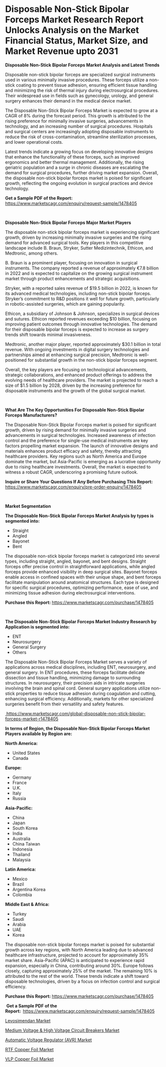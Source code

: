 <p><h1>Disposable Non-Stick Bipolar Forceps Market Research Report Unlocks Analysis on the Market Financial Status, Market Size, and Market Revenue upto 2031</h1></p><p><strong>Disposable Non-Stick Bipolar Forceps Market Analysis and Latest Trends</strong></p>
<p><p>Disposable non-stick bipolar forceps are specialized surgical instruments used in various minimally invasive procedures. These forceps utilize a non-stick coating to prevent tissue adhesion, ensuring efficient tissue handling and minimizing the risk of thermal injury during electrosurgical procedures. Their widespread use in fields such as gynecology, urology, and general surgery enhances their demand in the medical device market.</p><p>The Disposable Non-Stick Bipolar Forceps Market is expected to grow at a CAGR of 8% during the forecast period. This growth is attributed to the rising preference for minimally invasive surgeries, advancements in technology, and an increasing number of surgical procedures. Hospitals and surgical centers are increasingly adopting disposable instruments to reduce the risk of cross-contamination, streamline sterilization processes, and lower operational costs. </p><p>Latest trends indicate a growing focus on developing innovative designs that enhance the functionality of these forceps, such as improved ergonomics and better thermal management. Additionally, the rising geriatric population and a surge in chronic diseases are escalating the demand for surgical procedures, further driving market expansion. Overall, the disposable non-stick bipolar forceps market is poised for significant growth, reflecting the ongoing evolution in surgical practices and device technology.</p></p>
<p><strong>Get a Sample PDF of the Report:&nbsp;</strong> <a href="https://www.marketscagr.com/enquiry/request-sample/1478405?utm_campaign=1126&utm_medium=2&utm_source=Github&utm_content=ia&utm_term=28092024&utm_id=disposable-non-stick-bipolar-forceps">https://www.marketscagr.com/enquiry/request-sample/1478405</a></p>
<p>&nbsp;</p>
<p><strong>Disposable Non-Stick Bipolar Forceps Major Market Players</strong></p>
<p><p>The disposable non-stick bipolar forceps market is experiencing significant growth, driven by increasing minimally invasive surgeries and the rising demand for advanced surgical tools. Key players in this competitive landscape include B. Braun, Stryker, Sutter Medizintechnik, Ethicon, and Medtronic, among others.</p><p>B. Braun is a prominent player, focusing on innovation in surgical instruments. The company reported a revenue of approximately €7.8 billion in 2022 and is expected to capitalize on the growing surgical instrument market through product enhancements and strategic acquisitions.</p><p>Stryker, with a reported sales revenue of $19.5 billion in 2022, is known for its advanced medical technologies, including non-stick bipolar forceps. Stryker’s commitment to R&D positions it well for future growth, particularly in robotic-assisted surgeries, which are gaining popularity.</p><p>Ethicon, a subsidiary of Johnson & Johnson, specializes in surgical devices and sutures. Ethicon reported revenues exceeding $10 billion, focusing on improving patient outcomes through innovative technologies. The demand for their disposable bipolar forceps is expected to increase as surgery trends shift towards minimal invasiveness.</p><p>Medtronic, another major player, reported approximately $30.1 billion in total revenue. With ongoing investments in digital surgery technologies and partnerships aimed at enhancing surgical precision, Medtronic is well-positioned for substantial growth in the non-stick bipolar forceps segment.</p><p>Overall, the key players are focusing on technological advancements, strategic collaborations, and enhanced product offerings to address the evolving needs of healthcare providers. The market is projected to reach a size of $1.5 billion by 2028, driven by the increasing preference for disposable instruments and the growth of the global surgical market.</p></p>
<p>&nbsp;</p>
<p><strong>What Are The Key Opportunities For Disposable Non-Stick Bipolar Forceps Manufacturers?</strong></p>
<p><p>The Disposable Non-Stick Bipolar Forceps market is poised for significant growth, driven by rising demand for minimally invasive surgeries and advancements in surgical technologies. Increased awareness of infection control and the preference for single-use medical instruments are key factors propelling market expansion. The launch of innovative designs and materials enhances product efficacy and safety, thereby attracting healthcare providers. Key regions such as North America and Europe dominate the market, but Asia-Pacific is emerging as a lucrative opportunity due to rising healthcare investments. Overall, the market is expected to witness a robust CAGR, underscoring a promising future outlook.</p></p>
<p><strong>Inquire or Share Your Questions If Any Before Purchasing This Report:</strong> <a href="https://www.marketscagr.com/enquiry/pre-order-enquiry/1478405?utm_campaign=1126&utm_medium=2&utm_source=Github&utm_content=ia&utm_term=28092024&utm_id=disposable-non-stick-bipolar-forceps">https://www.marketscagr.com/enquiry/pre-order-enquiry/1478405</a></p>
<p>&nbsp;</p>
<p><strong>Market Segmentation</strong></p>
<p><strong>The Disposable Non-Stick Bipolar Forceps Market Analysis by types is segmented into:</strong></p>
<p><ul><li>Straight</li><li>Angled</li><li>Bayonet</li><li>Bent</li></ul></p>
<p><p>The disposable non-stick bipolar forceps market is categorized into several types, including straight, angled, bayonet, and bent designs. Straight forceps offer precise control in straightforward applications, while angled forceps provide enhanced visibility in deep surgical sites. Bayonet forceps enable access in confined spaces with their unique shape, and bent forceps facilitate manipulation around anatomical structures. Each type is designed for specific surgical procedures, optimizing performance, ease of use, and minimizing tissue adhesion during electrosurgical interventions.</p></p>
<p><strong>Purchase this Report:&nbsp;</strong><a href="https://www.marketscagr.com/purchase/1478405?utm_campaign=1126&utm_medium=2&utm_source=Github&utm_content=ia&utm_term=28092024&utm_id=disposable-non-stick-bipolar-forceps">https://www.marketscagr.com/purchase/1478405</a></p>
<p>&nbsp;</p>
<p><strong>The Disposable Non-Stick Bipolar Forceps Market Industry Research by Application is segmented into:</strong></p>
<p><ul><li>ENT</li><li>Neurosurgery</li><li>General Surgery</li><li>Others</li></ul></p>
<p><p>The Disposable Non-Stick Bipolar Forceps Market serves a variety of applications across medical disciplines, including ENT, neurosurgery, and general surgery. In ENT procedures, these forceps facilitate delicate dissection and tissue handling, minimizing damage to surrounding structures. In neurosurgery, their precision aids in intricate surgeries involving the brain and spinal cord. General surgery applications utilize non-stick properties to reduce tissue adhesion during coagulation and cutting, enhancing surgical efficiency. Additionally, markets for other specialized surgeries benefit from their versatility and safety features.</p></p>
<p><a href="https://www.marketscagr.com/global-disposable-non-stick-bipolar-forceps-market-r1478405?utm_campaign=1126&utm_medium=2&utm_source=Github&utm_content=ia&utm_term=28092024&utm_id=disposable-non-stick-bipolar-forceps">&nbsp;https://www.marketscagr.com/global-disposable-non-stick-bipolar-forceps-market-r1478405</a></p>
<p><strong>In terms of Region, the Disposable Non-Stick Bipolar Forceps Market Players available by Region are:</strong></p>
<p>
    <p> <strong> North America: </strong>
        <ul>
            <li>United States</li>
            <li>Canada</li>
        </ul>
        </p> 
    <p> <strong> Europe: </strong>
        <ul>
            <li>Germany</li>
            <li>France</li>
            <li>U.K.</li>
            <li>Italy</li>
            <li>Russia</li>
        </ul>
        </p> 
    <p> <strong> Asia-Pacific: </strong>
        <ul>
            <li>China</li>
            <li>Japan</li>
            <li>South Korea</li>
            <li>India</li>
            <li>Australia</li>
            <li>China Taiwan</li>
            <li>Indonesia</li>
            <li>Thailand</li>
            <li>Malaysia</li>
        </ul>
        </p> 
    <p> <strong> Latin America: </strong>
        <ul>
            <li>Mexico</li>
            <li>Brazil</li>
            <li>Argentina Korea</li>
            <li>Colombia</li>
        </ul>
        </p> 
    <p> <strong> Middle East & Africa: </strong>
        <ul>
            <li>Turkey</li>
            <li>Saudi</li>
            <li>Arabia</li>
            <li>UAE</li>
            <li>Korea</li>
        </ul>
    </p>
    </p>
<p><p>The disposable non-stick bipolar forceps market is poised for substantial growth across key regions, with North America leading due to advanced healthcare infrastructure, projected to account for approximately 35% market share. Asia-Pacific (APAC) is anticipated to experience rapid expansion, especially in China, contributing around 30%. Europe follows closely, capturing approximately 25% of the market. The remaining 10% is attributed to the rest of the world. These trends indicate a shift toward disposable technologies, driven by a focus on infection control and surgical efficiency.</p></p>
<p><strong>Purchase this Report: </strong><a href="https://www.marketscagr.com/purchase/1478405?utm_campaign=1126&utm_medium=2&utm_source=Github&utm_content=ia&utm_term=28092024&utm_id=disposable-non-stick-bipolar-forceps">https://www.marketscagr.com/purchase/1478405</a></p>
<p>&nbsp;<strong>Get a Sample PDF of the Report:&nbsp;&nbsp;</strong><a href="https://www.marketscagr.com/enquiry/request-sample/1478405?utm_campaign=1126&utm_medium=2&utm_source=Github&utm_content=ia&utm_term=28092024&utm_id=disposable-non-stick-bipolar-forceps">https://www.marketscagr.com/enquiry/request-sample/1478405</a></p>
<p><strong></strong></p>
<p><p><a href="https://www.linkedin.com/pulse/levosimendan-industry-analysis-report-its-market-size-growing-z29sf?utm_campaign=1126&utm_medium=2&utm_source=Github&utm_content=ia&utm_term=28092024&utm_id=disposable-non-stick-bipolar-forceps">Levosimendan Market</a></p><p><a href="https://issuu.com/reportprime-2/docs/medium-voltage-high-voltage-circuit_7fe5fcf4912227?utm_campaign=1126&utm_medium=2&utm_source=Github&utm_content=ia&utm_term=28092024&utm_id=disposable-non-stick-bipolar-forceps">Medium Voltage & High Voltage Circuit Breakers Market</a></p><p><a href="https://issuu.com/reportprime-2/docs/automatic-voltage-regulator-avr-mar_14c92dde340b63?utm_campaign=1126&utm_medium=2&utm_source=Github&utm_content=ia&utm_term=28092024&utm_id=disposable-non-stick-bipolar-forceps">Automatic Voltage Regulator (AVR) Market</a></p><p><a href="https://www.linkedin.com/pulse/booming-rtf-copper-foil-market-sector-analysis-growth-projections-g7kyf?utm_campaign=1126&utm_medium=2&utm_source=Github&utm_content=ia&utm_term=28092024&utm_id=disposable-non-stick-bipolar-forceps">RTF Copper Foil Market</a></p><p><a href="https://www.linkedin.com/pulse/future-trajectory-vlp-copper-foil-market-emerging-trends-ccdpf?utm_campaign=1126&utm_medium=2&utm_source=Github&utm_content=ia&utm_term=28092024&utm_id=disposable-non-stick-bipolar-forceps">VLP Copper Foil Market</a></p></p>